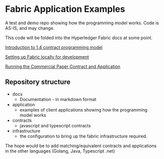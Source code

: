 # Fabric Application Examples	

A test and demo repo showing how the programming model works. Code is AS-IS, and may change.

This code will be folded into the Hyperledger Fabric docs at some point.

[Introduction to 1.4 contract programming model](./docs/Into-to-1.4-contract-programming.md)

[Setting up Fabric locally for development](./docs/setting-up-a-local-dev-fabric-infrastructure.md)

[Running the Commercial Paper Contract and Application](./docs/Running-Commercial-Paper-Contract.md)

## Repository structure

- docs
  - Documentation - in markdown format
- application
  - examples of client applications showing how the programming model works
- contracts
  - javascript and typescript contracts
- infrastructure
  - the configuration to bring up the fabric infrastructure required.

The hope would be to add matching/equivalent contracts and applications in the other languages (Golang, Java, Typescript .net)

